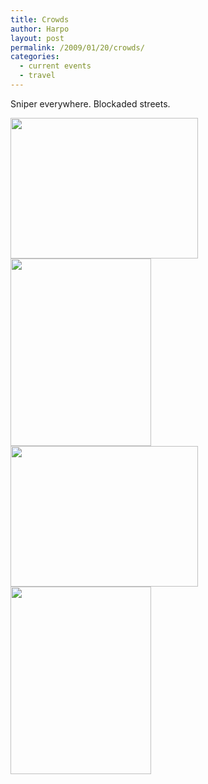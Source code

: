 ```yaml
---
title: Crowds
author: Harpo
layout: post
permalink: /2009/01/20/crowds/
categories:
  - current events
  - travel
---
```

Sniper everywhere. Blockaded streets.

[<img class="alignnone size-full wp-image-364" src="http://harpojaeger.com/wp-content/uploads/2009/01/l-640-480-8acd41da-899e-4f5a-8e02-e516e341ba79.jpeg" alt="" width="300" height="225" />][1][<img class="alignnone size-full wp-image-364" src="http://harpojaeger.com/wp-content/uploads/2009/01/p-640-480-47cd6cad-8248-4eb5-a1f1-9e2a7eaddb34.jpeg" alt="" width="225" height="300" />][2][<img class="alignnone size-full wp-image-364" src="http://harpojaeger.com/wp-content/uploads/2009/01/l-640-480-31877b99-e272-47e5-af41-693282136dbd.jpeg" alt="" width="300" height="225" />][3][<img class="alignnone size-full wp-image-364" src="http://harpojaeger.com/wp-content/uploads/2009/01/p-640-480-c15aa10c-3e89-4f49-9aed-e87188944706.jpeg" alt="" width="225" height="300" />][4]

 [1]: http://harpojaeger.com/wp-content/uploads/2009/01/l-640-480-8acd41da-899e-4f5a-8e02-e516e341ba79.jpeg
 [2]: http://harpojaeger.com/wp-content/uploads/2009/01/p-640-480-47cd6cad-8248-4eb5-a1f1-9e2a7eaddb34.jpeg
 [3]: http://harpojaeger.com/wp-content/uploads/2009/01/l-640-480-31877b99-e272-47e5-af41-693282136dbd.jpeg
 [4]: http://harpojaeger.com/wp-content/uploads/2009/01/p-640-480-c15aa10c-3e89-4f49-9aed-e87188944706.jpeg